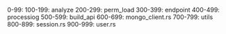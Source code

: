 0-99: 
100-199: analyze
200-299: perm_load
300-399: endpoint
400-499: processiog
500-599: build_api
600-699: mongo_client.rs
700-799: utils
800-899: session.rs
900-999: user.rs
